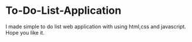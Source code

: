 # To-Do-List-Application
I made simple to do list web application with using html,css and javascript. Hope you like it.
